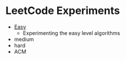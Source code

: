 # LeetCode Experiments 

- [Easy](easy)
    - Experimenting the easy level algorithms
- medium 
- hard 
- ACM 
